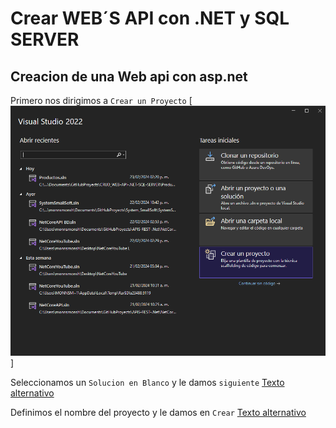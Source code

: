 # Crear WEB´S API con .NET y SQL SERVER

## Creacion de una Web api con asp.net

Primero nos dirigimos a `Crear un Proyecto`
[![Crear un Proyecto](/assets/img/01.png)]

Seleccionamos un `Solucion en Blanco` y le damos `siguiente`
[Texto alternativo](/assets/img/02.png)

Definimos el nombre del proyecto y le damos en `Crear`
[Texto alternativo](/assets/img/03.png)